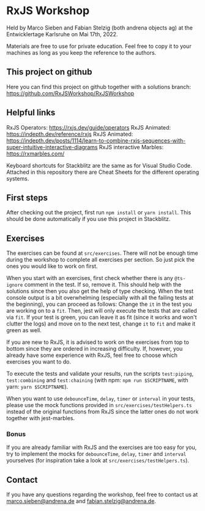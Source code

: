 # RxJS Workshop

Held by Marco Sieben and Fabian Stelzig (both andrena objects ag) at the Entwicklertage Karlsruhe on Mai 17th, 2022.

Materials are free to use for private education. Feel free to copy it to your machines as long as you keep the reference to the authors.

## This project on github

Here you can find this project on github together with a solutions branch: https://github.com/RxJSWorkshop/RxJSWorkshop

## Helpful links

RxJS Operators: https://rxjs.dev/guide/operators
RxJS Animated: https://indepth.dev/reference/rxjs
RxJS Animated: https://indepth.dev/posts/1114/learn-to-combine-rxjs-sequences-with-super-intuitive-interactive-diagrams
RxJS interactive Marbles: https://rxmarbles.com/

Keyboard shortcuts for Stackblitz are the same as for Visual Studio Code. Attached in this repository there are Cheat Sheets for the different operating systems. 

## First steps

After checking out the project, first run `npm install` or `yarn install`. This should be done automatically if you use this project in Stackblitz.

## Exercises

The exercises can be found at `src/exercises`. There will not be enough time during the workshop to complete all exercises per section. So just pick the ones you would like to work on first.

When you start with an exercises, first check whether there is any `@ts-ignore` comment in the test. If so, remove it. This should help with the solutions since then you also get the help of type checking.
When the test console output is a bit overwhelming (especially with all the failing tests at the beginning), you can proceed as follows:
Change the `it` in the test you are working on to a `fit`. Then, jest will only execute the tests that are called via `fit`.
If your test is green, you can leave it as fit (since it works and won't clutter the logs) and move on to the next test, change `it` to `fit` and make it green as well.

If you are new to RxJS, it is advised to work on the exercises from top to bottom since they are ordered in increasing difficulty. If, however, you already have some experience with RxJS, feel free to choose which exercises you want to do.


To execute the tests and validate your results, run the scripts `test:piping`, `test:combining` and `test:chaining` (with npm: `npm run $SCRIPTNAME`, with yarn: `yarn $SCRIPTNAME`).

When you want to use `debounceTime`, `delay`, `timer` or `interval` in your tests, please use the mock functions provided in `src/exercises/testHelpers.ts` instead of the original functions from RxJS since the latter ones do not work together with jest-marbles.

### Bonus

If you are already familiar with RxJS and the exercises are too easy for you, try to implement the mocks for `debounceTime`, `delay`, `timer` and `interval` yourselves (for inspiration take a look at `src/exercises/testHelpers.ts`).

## Contact

If you have any questions regarding the workshop, feel free to contact us at marco.sieben@andrena.de and fabian.stelzig@andrena.de.
